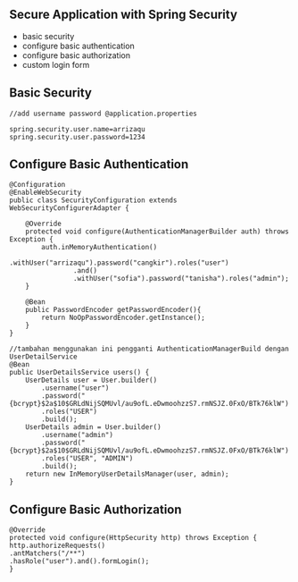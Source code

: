 ## Secure Application with Spring Security

* basic security
* configure basic authentication
* configure basic authorization
* custom login form

## Basic Security

```
//add username password @application.properties

spring.security.user.name=arrizaqu
spring.security.user.password=1234
```

## Configure Basic Authentication

```
@Configuration
@EnableWebSecurity
public class SecurityConfiguration extends WebSecurityConfigurerAdapter {

    @Override
    protected void configure(AuthenticationManagerBuilder auth) throws Exception {
        auth.inMemoryAuthentication()
                .withUser("arrizaqu").password("cangkir").roles("user")
                .and()
                .withUser("sofia").password("tanisha").roles("admin");
    }

    @Bean
    public PasswordEncoder getPasswordEncoder(){
        return NoOpPasswordEncoder.getInstance();
    }
}

//tambahan menggunakan ini pengganti AuthenticationManagerBuild dengan UserDetailService
@Bean
public UserDetailsService users() {
    UserDetails user = User.builder()
        .username("user")
        .password("{bcrypt}$2a$10$GRLdNijSQMUvl/au9ofL.eDwmoohzzS7.rmNSJZ.0FxO/BTk76klW")
        .roles("USER")
        .build();
    UserDetails admin = User.builder()
        .username("admin")
        .password("{bcrypt}$2a$10$GRLdNijSQMUvl/au9ofL.eDwmoohzzS7.rmNSJZ.0FxO/BTk76klW")
        .roles("USER", "ADMIN")
        .build();
    return new InMemoryUserDetailsManager(user, admin);
}
```

## Configure Basic Authorization

```
@Override
protected void configure(HttpSecurity http) throws Exception {
http.authorizeRequests()
.antMatchers("/**")
.hasRole("user").and().formLogin();
}
```



